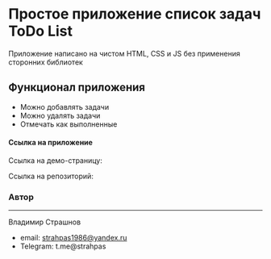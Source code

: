 # Простое приложение список задач ToDo List
Приложение написано на чистом HTML, CSS и JS без применения сторонних библиотек

## Функционал приложения

- Можно добавлять задачи
- Можно удалять задачи
- Отмечать как выполненные

#### Ссылка на приложение

Ссылка на демо-страницу: 

Ссылка на репозиторий: 

### Автор
___

Владимир Страшнов

* email: strahpas1986@yandex.ru
* Telegram: t.me@strahpas
